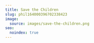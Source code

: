 ```yaml
---
title: Save the Children
slug: phil164000396702338423
image:
  source: images/save-the-children.png
seo:
  noindex: true
---
```

